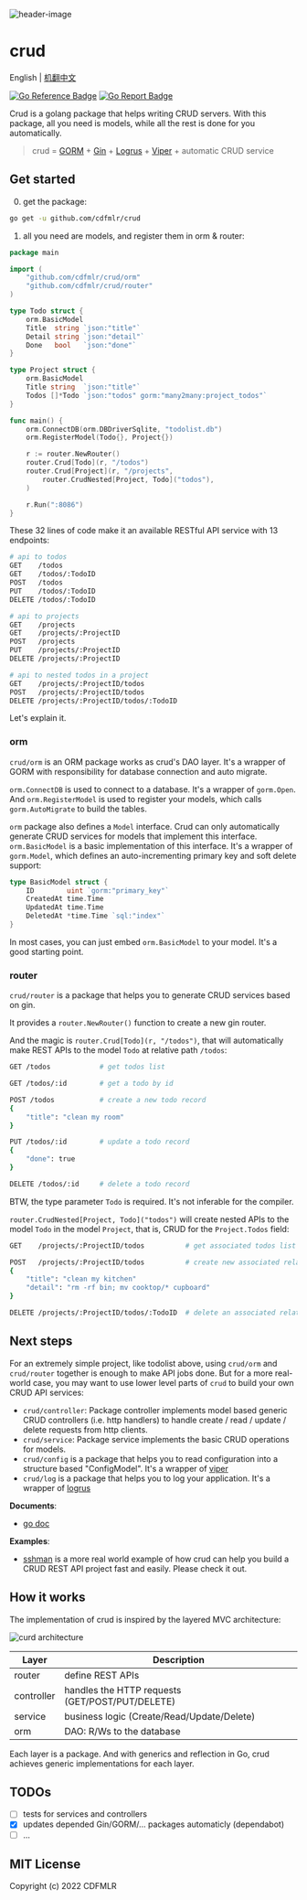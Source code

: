 ![header-image](img/header-image.png)

# crud

English | [机翻中文](README-zh_CN.md)

[![Go Reference Badge](https://pkg.go.dev/badge/github.com/cdfmlr/crud.svg)](https://pkg.go.dev/github.com/cdfmlr/crud) [![Go Report Badge](https://goreportcard.com/badge/github.com/cdfmlr/crud)](https://goreportcard.com/report/github.com/cdfmlr/crud)

Crud is a golang package that helps writing CRUD servers.
With this package, all you need is models,
while all the rest is done for you automatically.

> crud = [GORM](https://github.com/go-gorm/gorm) +
> [Gin](https://github.com/gin-gonic/gin) +
> [Logrus](https://github.com/sirupsen/logrus) +
> [Viper](https://github.com/spf13/viper) + 
> automatic CRUD service

## Get started

0. get the package:

```sh
go get -u github.com/cdfmlr/crud
```

1. all you need are models, and register them in orm & router:

```go
package main

import (
	"github.com/cdfmlr/crud/orm"
	"github.com/cdfmlr/crud/router"
)

type Todo struct {
	orm.BasicModel
	Title  string `json:"title"`
	Detail string `json:"detail"`
	Done   bool   `json:"done"`
}

type Project struct {
	orm.BasicModel
	Title string  `json:"title"`
	Todos []*Todo `json:"todos" gorm:"many2many:project_todos"`
}

func main() {
	orm.ConnectDB(orm.DBDriverSqlite, "todolist.db")
	orm.RegisterModel(Todo{}, Project{})

	r := router.NewRouter()
	router.Crud[Todo](r, "/todos")
	router.Crud[Project](r, "/projects",
		router.CrudNested[Project, Todo]("todos"),
	)

	r.Run(":8086")
}
```

These 32 lines of code make it an available RESTful API service with 13
endpoints:

```sh
# api to todos
GET    /todos
GET    /todos/:TodoID
POST   /todos
PUT    /todos/:TodoID
DELETE /todos/:TodoID

# api to projects
GET    /projects
GET    /projects/:ProjectID
POST   /projects
PUT    /projects/:ProjectID
DELETE /projects/:ProjectID

# api to nested todos in a project
GET    /projects/:ProjectID/todos
POST   /projects/:ProjectID/todos
DELETE /projects/:ProjectID/todos/:TodoID
```

Let's explain it.

### orm

`crud/orm` is an ORM package works as crud's DAO layer. It's a wrapper of GORM
with responsibility for database connection and auto migrate.

`orm.ConnectDB` is used to connect to a database. It's a wrapper of `gorm.Open`.
And `orm.RegisterModel` is used to register your models, which
calls `gorm.AutoMigrate` to build the tables.

`orm` package also defines a `Model` interface. Crud can only automatically
generate CRUD services for models that implement this interface.
`orm.BasicModel` is a basic implementation of this interface. It's a wrapper
of `gorm.Model`, which defines an auto-incrementing primary key and soft delete
support:

```go
type BasicModel struct {
    ID        uint `gorm:"primary_key"`
    CreatedAt time.Time
    UpdatedAt time.Time
    DeletedAt *time.Time `sql:"index"`
}
```

In most cases, you can just embed `orm.BasicModel` to your model. It's a good
starting point.

### router

`crud/router` is a package that helps you to generate CRUD services based on
gin.

It provides a `router.NewRouter()` function to create a new gin router.

And the magic is `router.Crud[Todo](r, "/todos")`, that will automatically make
REST APIs to the model `Todo` at relative path `/todos`:

```sh
GET /todos            # get todos list

GET /todos/:id        # get a todo by id

POST /todos           # create a new todo record
{
    "title": "clean my room"
}

PUT /todos/:id        # update a todo record
{
    "done": true
}

DELETE /todos/:id     # delete a todo record
```

BTW, the type parameter `Todo` is required. It's not inferable for the compiler.

`router.CrudNested[Project, Todo]("todos")` will create nested APIs to the
model `Todo` in the model `Project`, that is, CRUD for the `Project.Todos`
field:

```sh
GET    /projects/:ProjectID/todos          # get associated todos list

POST   /projects/:ProjectID/todos          # create new associated relationship
{
    "title": "clean my kitchen"
    "detail": "rm -rf bin; mv cooktop/* cupboard"
}

DELETE /projects/:ProjectID/todos/:TodoID  # delete an associated relationship
```

## Next steps

For an extremely simple project, like todolist above, using `crud/orm`
and `crud/router` together is enough to make API jobs done.
But for a more real-world case, you may want to use lower level parts of `crud`
to build your own CRUD API services:

- `crud/controller`: Package controller implements model based generic CRUD
  controllers (i.e. http handlers) to handle create / read / update / delete
  requests from http clients.
- `crud/service`: Package service implements the basic CRUD operations for
  models.
- `crud/config` is a package that helps you to read configuration into a
  structure based "ConfigModel". It's a wrapper
  of [viper](https://github.com/spf13/viper)
- `crud/log` is a package that helps you to log your application. It's a wrapper
  of [logrus](https://github.com/sirupsen/logrus)

**Documents**:

- [go doc](https://pkg.go.dev/github.com/cdfmlr/crud)

**Examples**:

- [sshman](https://github.com/cdfmlr/sshman) is a more real world example of how
  crud can help you build a CRUD REST API project fast and easily. Please check
  it out.

## How it works

The implementation of crud is inspired by the layered MVC architecture:

![curd architecture](img/crud.svg)

| Layer      | Description                                     |
|------------|-------------------------------------------------|
| router     | define REST APIs                                |
| controller | handles the HTTP requests (GET/POST/PUT/DELETE) |
| service    | business logic (Create/Read/Update/Delete)      |
| orm        | DAO: R/Ws to the database                       |

Each layer is a package. And with generics and reflection in Go,
crud achieves generic implementations for each layer.

## TODOs

- [ ] tests for services and controllers
- [x] updates depended Gin/GORM/... packages automaticly (dependabot)
- [ ] ...

## MIT License

Copyright (c) 2022 CDFMLR
